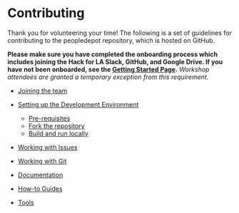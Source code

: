 # Contributing

Thank you for volunteering your time! The following is a set of guidelines for contributing to the peopledepot repository, which is hosted on GitHub.

**Please make sure you have completed the onboarding process which includes joining the Hack for LA Slack, GitHub, and Google Drive. If you have not been onboarded, see the [Getting Started Page](https://www.hackforla.org/getting-started).** _Workshop attendees are granted a temporary exception from this requirement._

- [Joining the team](team.md)

- [Setting up the Development Environment](dev_environment.md)

    - [Pre-requisites](dev_environment.md#pre-requisites)
    - [Fork the repository](dev_environment.md#fork-the-repository)
    - [Build and run locally](dev_environment.md#build-and-run-using-docker-locally)

- [Working with Issues](issues.md)

- [Working with Git](git.md)

- [Documentation](documentation.md)

- [How-to Guides](how-to/index.md)

- [Tools](tools/index.md)
